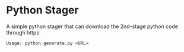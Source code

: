 # Python Stager
A simple python stager that can download the 2nd-stage python code through https

```
Usage: python generate.py <URL>
```